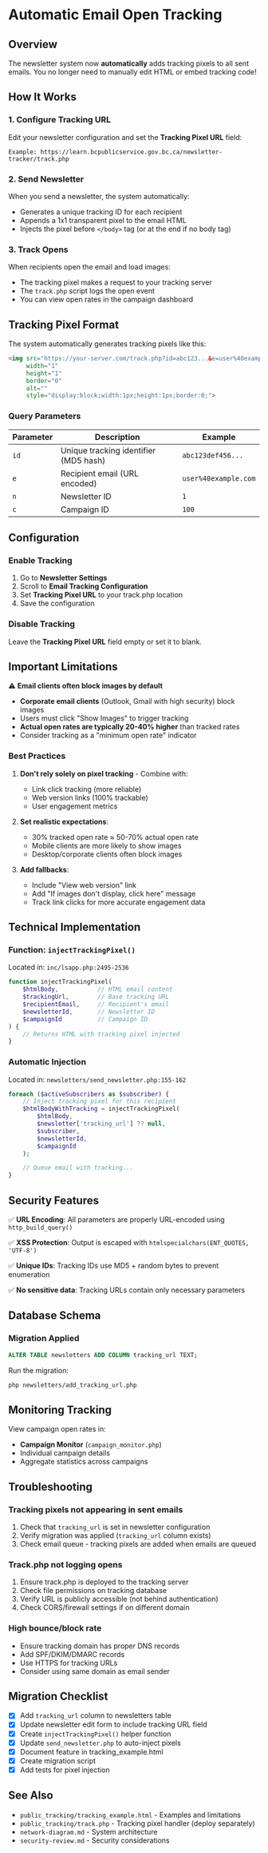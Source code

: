 # Automatic Email Open Tracking

## Overview

The newsletter system now **automatically** adds tracking pixels to all sent emails. You no longer need to manually edit HTML or embed tracking code!

## How It Works

### 1. Configure Tracking URL

Edit your newsletter configuration and set the **Tracking Pixel URL** field:

```
Example: https://learn.bcpublicservice.gov.bc.ca/newsletter-tracker/track.php
```

### 2. Send Newsletter

When you send a newsletter, the system automatically:
- Generates a unique tracking ID for each recipient
- Appends a 1x1 transparent pixel to the email HTML
- Injects the pixel before `</body>` tag (or at the end if no body tag)

### 3. Track Opens

When recipients open the email and load images:
- The tracking pixel makes a request to your tracking server
- The `track.php` script logs the open event
- You can view open rates in the campaign dashboard

## Tracking Pixel Format

The system automatically generates tracking pixels like this:

```html
<img src="https://your-server.com/track.php?id=abc123...&e=user%40example.com&n=1&c=100"
     width="1"
     height="1"
     border="0"
     alt=""
     style="display:block;width:1px;height:1px;border:0;">
```

### Query Parameters

| Parameter | Description | Example |
|-----------|-------------|---------|
| `id` | Unique tracking identifier (MD5 hash) | `abc123def456...` |
| `e` | Recipient email (URL encoded) | `user%40example.com` |
| `n` | Newsletter ID | `1` |
| `c` | Campaign ID | `100` |

## Configuration

### Enable Tracking

1. Go to **Newsletter Settings**
2. Scroll to **Email Tracking Configuration**
3. Set **Tracking Pixel URL** to your track.php location
4. Save the configuration

### Disable Tracking

Leave the **Tracking Pixel URL** field empty or set it to blank.

## Important Limitations

⚠️ **Email clients often block images by default**

- **Corporate email clients** (Outlook, Gmail with high security) block images
- Users must click "Show Images" to trigger tracking
- **Actual open rates are typically 20-40% higher** than tracked rates
- Consider tracking as a "minimum open rate" indicator

### Best Practices

1. **Don't rely solely on pixel tracking** - Combine with:
   - Link click tracking (more reliable)
   - Web version links (100% trackable)
   - User engagement metrics

2. **Set realistic expectations**:
   - 30% tracked open rate ≈ 50-70% actual open rate
   - Mobile clients are more likely to show images
   - Desktop/corporate clients often block images

3. **Add fallbacks**:
   - Include "View web version" link
   - Add "If images don't display, click here" message
   - Track link clicks for more accurate engagement data

## Technical Implementation

### Function: `injectTrackingPixel()`

Located in: `inc/lsapp.php:2495-2536`

```php
function injectTrackingPixel(
    $htmlBody,           // HTML email content
    $trackingUrl,        // Base tracking URL
    $recipientEmail,     // Recipient's email
    $newsletterId,       // Newsletter ID
    $campaignId          // Campaign ID
) {
    // Returns HTML with tracking pixel injected
}
```

### Automatic Injection

Located in: `newsletters/send_newsletter.php:155-162`

```php
foreach ($activeSubscribers as $subscriber) {
    // Inject tracking pixel for this recipient
    $htmlBodyWithTracking = injectTrackingPixel(
        $htmlBody,
        $newsletter['tracking_url'] ?? null,
        $subscriber,
        $newsletterId,
        $campaignId
    );

    // Queue email with tracking...
}
```

## Security Features

✅ **URL Encoding**: All parameters are properly URL-encoded using `http_build_query()`

✅ **XSS Protection**: Output is escaped with `htmlspecialchars(ENT_QUOTES, 'UTF-8')`

✅ **Unique IDs**: Tracking IDs use MD5 + random bytes to prevent enumeration

✅ **No sensitive data**: Tracking URLs contain only necessary parameters

## Database Schema

### Migration Applied

```sql
ALTER TABLE newsletters ADD COLUMN tracking_url TEXT;
```

Run the migration:
```bash
php newsletters/add_tracking_url.php
```

## Monitoring Tracking

View campaign open rates in:
- **Campaign Monitor** (`campaign_monitor.php`)
- Individual campaign details
- Aggregate statistics across campaigns

## Troubleshooting

### Tracking pixels not appearing in sent emails

1. Check that `tracking_url` is set in newsletter configuration
2. Verify migration was applied (`tracking_url` column exists)
3. Check email queue - tracking pixels are added when emails are queued

### Track.php not logging opens

1. Ensure track.php is deployed to the tracking server
2. Check file permissions on tracking database
3. Verify URL is publicly accessible (not behind authentication)
4. Check CORS/firewall settings if on different domain

### High bounce/block rate

- Ensure tracking domain has proper DNS records
- Add SPF/DKIM/DMARC records
- Use HTTPS for tracking URLs
- Consider using same domain as email sender

## Migration Checklist

- [x] Add `tracking_url` column to newsletters table
- [x] Update newsletter edit form to include tracking URL field
- [x] Create `injectTrackingPixel()` helper function
- [x] Update `send_newsletter.php` to auto-inject pixels
- [x] Document feature in tracking_example.html
- [x] Create migration script
- [x] Add tests for pixel injection

## See Also

- `public_tracking/tracking_example.html` - Examples and limitations
- `public_tracking/track.php` - Tracking pixel handler (deploy separately)
- `network-diagram.md` - System architecture
- `security-review.md` - Security considerations
